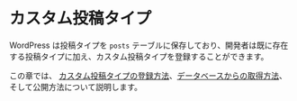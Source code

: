<!--
# Custom Post Types
-->
# カスタム投稿タイプ

<!--
WordPress stores the Post Types in the `posts` table allowing developers to register Custom Post Types along the ones that already exist.
-->
WordPress は投稿タイプを `posts` テーブルに保存しており、開発者は既に存在する投稿タイプに加え、カスタム投稿タイプを登録することができます。

<!--
This chapter will show you how to [register Custom Post Types](https://developer.wordpress.org/plugins/post-types/registering-custom-post-types/), how to [retrieve their content from the database, and how to render them to the public](https://developer.wordpress.org/plugins/post-types/working-with-custom-post-types/).
-->
この章では、 [カスタム投稿タイプの登録方法](https://developer.wordpress.org/plugins/post-types/registering-custom-post-types/)、[データベースからの取得方法](https://developer.wordpress.org/plugins/post-types/working-with-custom-post-types/)、そして公開方法について説明します。
